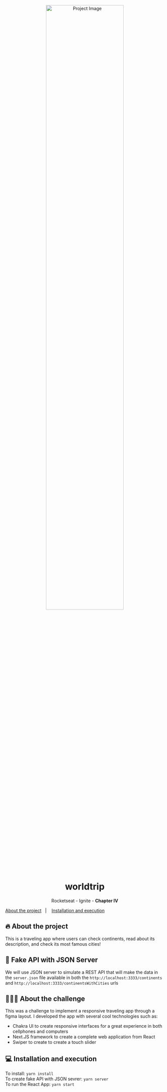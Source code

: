 <p align="center">
    <img width="70%" src="https://imgur.com/Rpvahrb.png" alt="Project Image"/>
</p>

<h1 align="center">worldtrip</h1>

<p align="center">
  <p align="center">Rocketseat - Ignite - <strong>Chapter IV</strong></p>
  <a href="#-about-the-project">About the project</a>&nbsp;&nbsp;&nbsp;|&nbsp;&nbsp;&nbsp;
  <a href="#-installation-and-execution">Installation and execution</a>
</p>

## 🔥 About the project
This is a traveling app where users can check continents, read about its description, and check its most famous cities!

## 🌵 Fake API with JSON Server
We will use JSON server to simulate a REST API that will make the data in the `server.json` file available in both the `http://localhost:3333/continents` and `http://localhost:3333/continentsWithCities` urls

## 👨🏽‍💻 About the challenge
This was a challenge to implement a responsive traveling app through a figma layout. I developed the app with several cool technologies such as:
- Chakra UI to create responsive interfaces for a great experience in both cellphones and computers
- Next.JS framework to create a complete web application from React
- Swiper to create to create a touch slider

## 💻 Installation and execution
To install: `yarn install`<br>
To create fake API with JSON sevrer: `yarn server`<br>
To run the React App: `yarn start`
